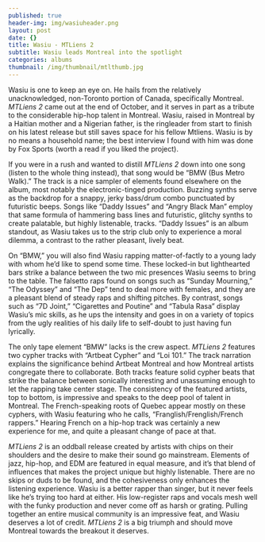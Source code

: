 ```yaml
---
published: true
header-img: img/wasiuheader.png
layout: post
date: {}
title: Wasiu - MTLiens 2
subtitle: Wasiu leads Montreal into the spotlight
categories: albums
thumbnail: /img/thumbnail/mtlthumb.jpg
---
```

<p>Wasiu is one to keep an eye on. He hails from the relatively unacknowledged, non-Toronto portion of Canada, specifically Montreal. <em>MTLiens 2 </em>came out at the end of October, and it serves in part as a tribute to the considerable hip-hop talent in Montreal. Wasiu, raised in Montreal by a Haitian mother and a Nigerian father, is the ringleader from start to finish on his latest release but still saves space for his fellow Mtliens. Wasiu is by no means a household name; the best interview I found with him was done by Fox Sports (worth a read if you liked the project).</p>

<p>If you were in a rush and wanted to distill <em>MTLiens 2</em> down into one song (listen to the whole thing instead), that song would be &ldquo;BMW (Bus Metro Walk).&rdquo; The track is a nice sampler of elements found elsewhere on the album, most notably the electronic-tinged production. Buzzing synths serve as the backdrop for a snappy, jerky bass/drum combo punctuated by futuristic beeps. Songs like &ldquo;Daddy Issues&rdquo; and &ldquo;Angry Black Man&rdquo; employ that same formula of hammering bass lines and futuristic, glitchy synths to create palatable, but highly listenable, tracks. &ldquo;Daddy Issues&rdquo; is an album standout, as Wasiu takes us to the strip club only to experience a moral dilemma, a contrast to the rather pleasant, lively beat.</p>

<p>On &ldquo;BMW,&rdquo; you will also find Wasiu rapping matter-of-factly to a young lady with whom he&rsquo;d like to spend some time. These locked-in but lighthearted bars strike a balance between the two mic presences Wasiu seems to bring to the table. The falsetto raps found on songs such as &ldquo;Sunday Mourning,&rdquo; &ldquo;The Odyssey&rdquo; and &ldquo;The Dep&rdquo; tend to deal more with females, and they are a pleasant blend of steady raps and shifting pitches. By contrast, songs such as &ldquo;7D Joint,&rdquo; &ldquo;Cigarettes and Poutine&rdquo; and &ldquo;Tabula Rasa&rdquo; display Wasiu&rsquo;s mic skills, as he ups the intensity and goes in on a variety of topics from the ugly realities of his daily life to self-doubt to just having fun lyrically.</p>

<p>The only tape element &ldquo;BMW&rdquo; lacks is the crew aspect. <em>MTLiens 2 </em>features two cypher tracks with &ldquo;Artbeat Cypher&rdquo; and &ldquo;Loi 101.&rdquo; The track narration explains the significance behind Artbeat Montreal and how Montreal artists congregate there to collaborate. Both tracks feature solid cypher beats that strike the balance between sonically interesting and unassuming enough to let the rapping take center stage. The consistency of the featured artists, top to bottom, is impressive and speaks to the deep pool of talent in Montreal. The French-speaking roots of Quebec appear mostly on these cyphers, with Wasiu featuring who he calls, &ldquo;Franglish/Frenglish/French rappers.&rdquo; Hearing French on a hip-hop track was certainly a new experience for me, and quite a pleasant change of pace at that.</p>

<p><em>MTLiens 2</em> is an oddball release created by artists with chips on their shoulders and the desire to make their sound go mainstream. Elements of jazz, hip-hop, and EDM are featured in equal measure, and it&rsquo;s that blend of influences that makes the project unique but highly listenable. There are no skips or duds to be found, and the cohesiveness only enhances the listening experience. Wasiu is a better rapper than singer, but it never feels like he&rsquo;s trying too hard at either. His low-register raps and vocals mesh well with the funky production and never come off as harsh or grating. Pulling together an entire musical community is an impressive feat, and Wasiu deserves a lot of credit. <em>MTLiens 2</em> is a big triumph and should move Montreal towards the breakout it deserves.</p>

